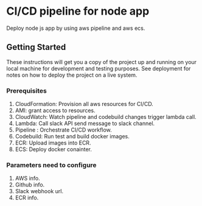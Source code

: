 # CI/CD pipeline for node app

Deploy node js app by using aws pipeline and aws ecs.

## Getting Started

These instructions will get you a copy of the project up and running on your local machine for development and testing purposes. See deployment for notes on how to deploy the project on a live system.

### Prerequisites

1. CloudFormation: Provision all aws resources for CI/CD.
2. AMI: grant access to resources.
3. CloudWatch: Watch pipeline and codebuild changes trigger lambda call.
4. Lambda: Call slack API send message to slack channel.
5. Pipeline : Orchestrate CI/CD workflow.
6. Codebuild: Run test and build docker images.
7. ECR: Upload images into ECR.
8. ECS: Deploy docker conainter.


### Parameters need to configure

1. AWS info.
1. Github info.
2. Slack webhook url.
3. ECR info.
